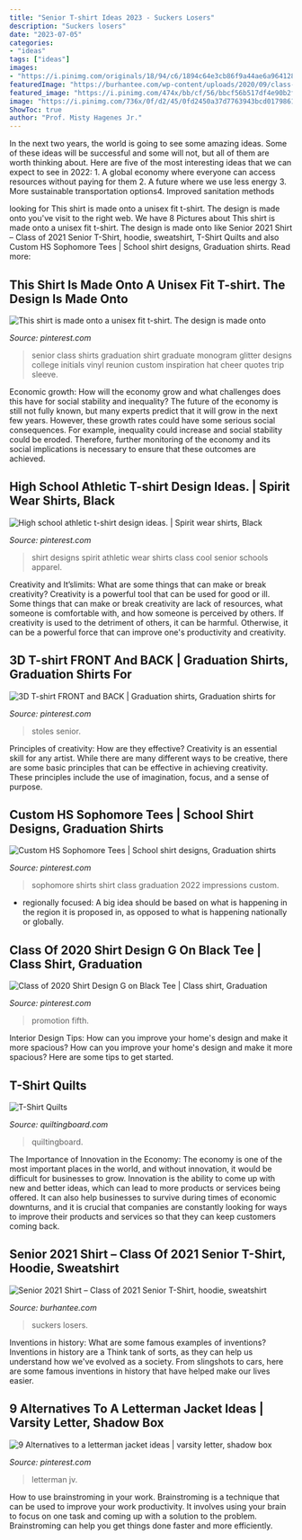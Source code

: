 ```yaml
---
title: "Senior T-shirt Ideas 2023 - Suckers Losers"
description: "Suckers losers"
date: "2023-07-05"
categories:
- "ideas"
tags: ["ideas"]
images:
- "https://i.pinimg.com/originals/18/94/c6/1894c64e3cb86f9a44ae6a96412810d2.jpg"
featuredImage: "https://burhantee.com/wp-content/uploads/2020/09/class-of-2021-senior-us-t-shirt-3.gif"
featured_image: "https://i.pinimg.com/474x/bb/cf/56/bbcf56b517df4e90b2fa8851f66bbb3c--varsity-letter-display-school-colors.jpg"
image: "https://i.pinimg.com/736x/0f/d2/45/0fd2450a37d7763943bcd0179861cf05.jpg"
ShowToc: true
author: "Prof. Misty Hagenes Jr."
---
```



In the next two years, the world is going to see some amazing ideas. Some of these ideas will be successful and some will not, but all of them are worth thinking about. Here are five of the most interesting ideas that we can expect to see in 2022: 1. A global economy where everyone can access resources without paying for them 2. A future where we use less energy 3. More sustainable transportation options4. Improved sanitation methods
	

		
looking for This shirt is made onto a unisex fit t-shirt. The design is made onto you've visit to the right web. We have 8 Pictures about This shirt is made onto a unisex fit t-shirt. The design is made onto like Senior 2021 Shirt – Class of 2021 Senior T-Shirt, hoodie, sweatshirt, T-Shirt Quilts and also Custom HS Sophomore Tees | School shirt designs, Graduation shirts. Read more:
		
    
## This Shirt Is Made Onto A Unisex Fit T-shirt. The Design Is Made Onto

<img loading=lazy src="https://i.pinimg.com/736x/c4/67/06/c4670692b4fe72aeaf384e9aaeb0a7de.jpg" onerror="this.onerror=null;this.src='https://tse3.mm.bing.net/th?id=OIP.MHDdQXTVrlRQF9nXLNyAQQHaL1&amp;pid=15.1';" alt="This shirt is made onto a unisex fit t-shirt. The design is made onto">

_Source: pinterest.com_

>senior class shirts graduation shirt graduate monogram glitter designs college initials vinyl reunion custom inspiration hat cheer quotes trip sleeve. 

	

Economic growth: How will the economy grow and what challenges does this have for social stability and inequality?
The future of the economy is still not fully known, but many experts predict that it will grow in the next few years. However, these growth rates could have some serious social consequences. For example, inequality could increase and social stability could be eroded. Therefore, further monitoring of the economy and its social implications is necessary to ensure that these outcomes are achieved.

    
## High School Athletic T-shirt Design Ideas. | Spirit Wear Shirts, Black

<img loading=lazy src="https://i.pinimg.com/736x/ef/e1/7f/efe17fb2b30b1b94abf66008d5d33e84--spirit-wear-shirt-designs.jpg" onerror="this.onerror=null;this.src='https://tse1.mm.bing.net/th?id=OIP.R96kUExFQpGXC9bjDtnQFQHaHa&amp;pid=15.1';" alt="High school athletic t-shirt design ideas. | Spirit wear shirts, Black">

_Source: pinterest.com_

>shirt designs spirit athletic wear shirts class cool senior schools apparel. 

	

Creativity and It’slimits: What are some things that can make or break creativity?
Creativity is a powerful tool that can be used for good or ill. Some things that can make or break creativity are lack of resources, what someone is comfortable with, and how someone is perceived by others. If creativity is used to the detriment of others, it can be harmful. Otherwise, it can be a powerful force that can improve one's productivity and creativity.

    
## 3D T-shirt FRONT And BACK | Graduation Shirts, Graduation Shirts For

<img loading=lazy src="https://i.pinimg.com/originals/18/94/c6/1894c64e3cb86f9a44ae6a96412810d2.jpg" onerror="this.onerror=null;this.src='https://tse4.mm.bing.net/th?id=OIP.Giw04kRQxVxA37nt4thtbAHaLH&amp;pid=15.1';" alt="3D T-shirt FRONT and BACK | Graduation shirts, Graduation shirts for">

_Source: pinterest.com_

>stoles senior. 

	

Principles of creativity: How are they effective?
Creativity is an essential skill for any artist. While there are many different ways to be creative, there are some basic principles that can be effective in achieving creativity. These principles include the use of imagination, focus, and a sense of purpose.

    
## Custom HS Sophomore Tees | School Shirt Designs, Graduation Shirts

<img loading=lazy src="https://i.pinimg.com/736x/0f/d2/45/0fd2450a37d7763943bcd0179861cf05.jpg" onerror="this.onerror=null;this.src='https://tse4.mm.bing.net/th?id=OIP.XN_2WJxZBycjf9CxfeUGtgAAAA&amp;pid=15.1';" alt="Custom HS Sophomore Tees | School shirt designs, Graduation shirts">

_Source: pinterest.com_

>sophomore shirts shirt class graduation 2022 impressions custom. 

	

- regionally focused: A big idea should be based on what is happening in the region it is proposed in, as opposed to what is happening nationally or globally.

    
## Class Of 2020 Shirt Design G On Black Tee | Class Shirt, Graduation

<img loading=lazy src="https://i.pinimg.com/736x/a9/47/1f/a9471f3d0c3aa18bab3569c5e3d75d65.jpg" onerror="this.onerror=null;this.src='https://tse2.mm.bing.net/th?id=OIP.SqElWyV-gLBpvOLIwq9YTwHaHa&amp;pid=15.1';" alt="Class of 2020 Shirt Design G on Black Tee | Class shirt, Graduation">

_Source: pinterest.com_

>promotion fifth. 

	

Interior Design Tips: How can you improve your home's design and make it more spacious?
How can you improve your home's design and make it more spacious? Here are some tips to get started.

    
## T-Shirt Quilts

<img loading=lazy src="https://www.quiltingboard.com/attachments/pictures-f5/572099d1493162289-a1901.jpg" onerror="this.onerror=null;this.src='https://tse1.mm.bing.net/th?id=OIP.Mqp4OGCkDUKQeCqy69_KZQHaJ4&amp;pid=15.1';" alt="T-Shirt Quilts">

_Source: quiltingboard.com_

>quiltingboard. 

	

The Importance of Innovation in the Economy:
The economy is one of the most important places in the world, and without innovation, it would be difficult for businesses to grow. Innovation is the ability to come up with new and better ideas, which can lead to more products or services being offered. It can also help businesses to survive during times of economic downturns, and it is crucial that companies are constantly looking for ways to improve their products and services so that they can keep customers coming back.

    
## Senior 2021 Shirt – Class Of 2021 Senior T-Shirt, Hoodie, Sweatshirt

<img loading=lazy src="https://burhantee.com/wp-content/uploads/2020/09/class-of-2021-senior-us-t-shirt-3.gif" onerror="this.onerror=null;this.src='https://tse3.mm.bing.net/th?id=OIP.nV1pjngj8tZO5Cq0_1H58gHaG_&amp;pid=15.1';" alt="Senior 2021 Shirt – Class of 2021 Senior T-Shirt, hoodie, sweatshirt">

_Source: burhantee.com_

>suckers losers. 

	

Inventions in history: What are some famous examples of inventions?
Inventions in history are a Think tank of sorts, as they can help us understand how we've evolved as a society. From slingshots to cars, here are some famous inventions in history that have helped make our lives easier.

    
## 9 Alternatives To A Letterman Jacket Ideas | Varsity Letter, Shadow Box

<img loading=lazy src="https://i.pinimg.com/474x/bb/cf/56/bbcf56b517df4e90b2fa8851f66bbb3c--varsity-letter-display-school-colors.jpg" onerror="this.onerror=null;this.src='https://tse2.mm.bing.net/th?id=OIP.1HhqvjkeAa4usV4Ef7OwXgAAAA&amp;pid=15.1';" alt="9 Alternatives to a letterman jacket ideas | varsity letter, shadow box">

_Source: pinterest.com_

>letterman jv. 

	

How to use brainstroming in your work.
Brainstroming is a technique that can be used to improve your work productivity. It involves using your brain to focus on one task and coming up with a solution to the problem. Brainstroming can help you get things done faster and more efficiently.

